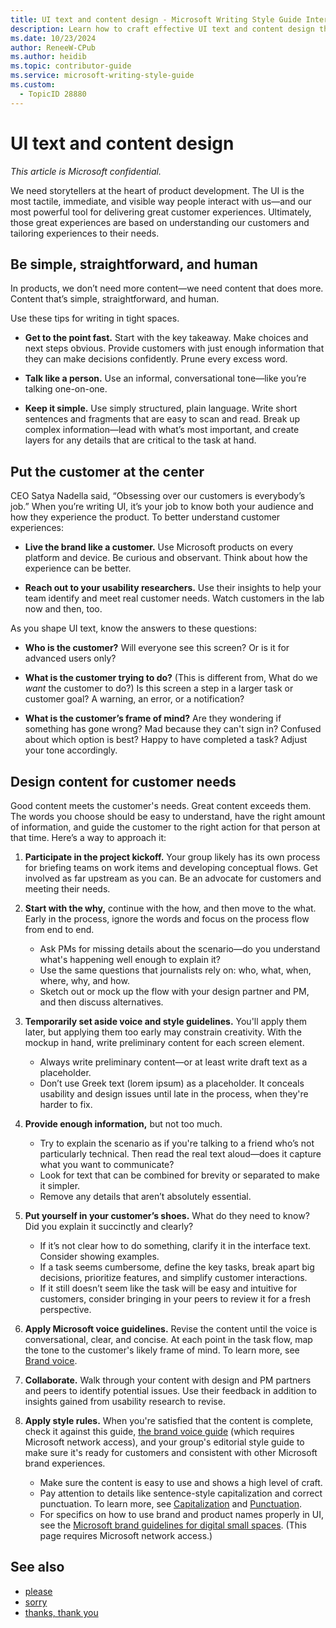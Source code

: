 ```yaml
---
title: UI text and content design - Microsoft Writing Style Guide Internal
description: Learn how to craft effective UI text and content design that enhances user experience. Discover tips for writing concise, human-centered content that meets customer needs and aligns with Microsoft voice guidelines.
ms.date: 10/23/2024
author: ReneeW-CPub
ms.author: heidib
ms.topic: contributor-guide
ms.service: microsoft-writing-style-guide
ms.custom:
  - TopicID 28880
---
```



# UI text and content design

*This article is Microsoft confidential.*

We need storytellers at the heart of product development. The UI is the most tactile, immediate, and visible way people interact with us—and our most powerful tool for delivering great customer experiences. Ultimately, those great experiences are based on understanding our customers and tailoring experiences to their needs.

## Be simple, straightforward, and human

In products, we don’t need more content—we need content that does more. Content that’s simple, straightforward, and human.

Use these tips for writing in tight spaces.

- **Get to the point fast.** Start with the key takeaway. Make choices and next steps obvious. Provide customers with just enough information that they can make decisions confidently. Prune every excess word.

- **Talk like a person.** Use an informal, conversational tone—like you’re talking one-on-one.

- **Keep it simple.** Use simply structured, plain language. Write short sentences and fragments that are easy to scan and read. Break up complex information—lead with what’s most important, and create layers for any details that are critical to the task at hand.

## Put the customer at the center

CEO Satya Nadella said, “Obsessing over our customers is everybody’s job.” When you’re writing UI, it’s your job to know both your audience and how they experience the product. To better understand customer experiences:

- **Live the brand like a customer.** Use Microsoft products on every platform and device. Be curious and observant. Think about how the experience can be better.

- **Reach out to your usability researchers.** Use their insights to help your team identify and meet real customer needs. Watch customers in the lab now and then, too.

As you shape UI text, know the answers to these questions:

- **Who is the customer?** Will everyone see this screen? Or is it for advanced users only?

- **What is the customer trying to do?** (This is different from, What do we *want* the customer to do?) Is this screen a step in a larger task or customer goal? A warning, an error, or a notification?

- **What is the customer’s frame of mind?** Are they wondering if something has gone wrong? Mad because they can't sign in? Confused about which option is best? Happy to have completed a task? Adjust your tone accordingly.

## Design content for customer needs

Good content meets the customer's needs. Great content exceeds them. The words you choose should be easy to understand, have the right amount of information, and guide the customer to the right action for that person at that time. Here’s a way to approach it:

1. **Participate in the project kickoff.** Your group likely has its own process for briefing teams on work items and developing conceptual flows. Get involved as far upstream as you can. Be an advocate for customers and meeting their needs.

2. **Start with the why,** continue with the how, and then move to the what. Early in the process, ignore the words and focus on the process flow from end to end.

   - Ask PMs for missing details about the scenario—do you understand what's happening well enough to explain it?
   - Use the same questions that journalists rely on: who, what, when, where, why, and how.
   - Sketch out or mock up the flow with your design partner and PM, and then discuss alternatives.

3. **Temporarily set aside voice and style guidelines.** You'll apply them later, but applying them too early may constrain creativity. With the mockup in hand, write preliminary content for each screen element.

   - Always write preliminary content—or at least write draft text as a placeholder.
   - Don’t use Greek text (lorem ipsum) as a placeholder. It conceals usability and design issues until late in the process, when they're harder to fix.

4. **Provide enough information,** but not too much.

   - Try to explain the scenario as if you're talking to a friend who’s not particularly technical. Then read the real text aloud—does it capture what you want to communicate?
   - Look for text that can be combined for brevity or separated to make it simpler.
   - Remove any details that aren’t absolutely essential.

5. **Put yourself in your customer’s shoes.** What do they need to know? Did you explain it succinctly and clearly?

   - If it’s not clear how to do something, clarify it in the interface text. Consider showing examples.
   - If a task seems cumbersome, define the key tasks, break apart big decisions, prioritize features, and simplify customer interactions.
   - If it still doesn’t seem like the task will be easy and intuitive for customers, consider bringing in your peers to review it for a fresh perspective.

6. **Apply Microsoft voice guidelines.** Revise the content until the voice is conversational, clear, and concise. At each point in the task flow, map the tone to the customer's likely frame of mind. To learn more, see [Brand voice](/style-guide/brand-voice-above-all-simple-human).

7. **Collaborate.** Walk through your content with design and PM partners and peers to identify potential issues. Use their feedback in addition to insights gained from usability research to revise.

8. **Apply style rules.** When you're satisfied that the content is complete, check it against this guide, [the brand voice guide](https://brandcentral.microsoft.com/microsoft-brand/brand-identity/voice.html) (which requires Microsoft network access), and your group's editorial style guide to make sure it's ready for customers and consistent with other Microsoft brand experiences.

   - Make sure the content is easy to use and shows a high level of craft.
   - Pay attention to details like sentence-style capitalization and correct punctuation. To learn more, see [Capitalization](/style-guide/capitalization) and [Punctuation](/style-guide/punctuation).
   - For specifics on how to use brand and product names properly in UI, see the [Microsoft brand guidelines for digital small spaces](https://microsoft.sharepoint.com/teams/BrandCentral/Guidelines/Microsoft_small_space_guidelines.pdf). (This page requires Microsoft network access.)

## See also

- [please](/style-guide/a-z-word-list-term-collections/p/please)
- [sorry](/style-guide/a-z-word-list-term-collections/s/sorry)
- [thanks, thank you](/style-guide/a-z-word-list-term-collections/t/thanks-thank-you)